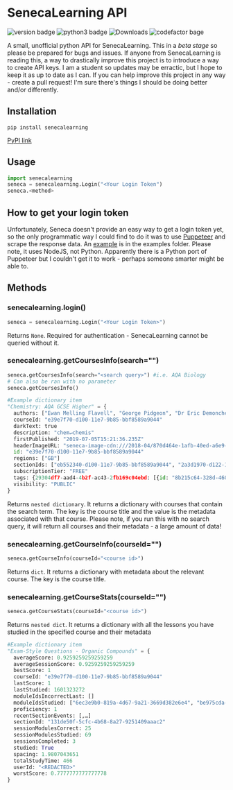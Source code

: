 <!-- @format -->

# SenecaLearning API

![version badge](https://img.shields.io/pypi/v/senecalearning) ![python3 badge](https://img.shields.io/pypi/pyversions/senecalearning) ![Downloads](https://pepy.tech/badge/senecalearning) ![codefactor bage](https://img.shields.io/codefactor/grade/github/wyatt/seneca)

A small, unofficial python API for SenecaLearning. This in a _beta stage_ so please be prepared for bugs and issues. If anyone from SenecaLearning is reading this, a way to drastically improve this project is to introduce a way to create API keys. I am a student so updates may be erractic, but I hope to keep it as up to date as I can. If you can help improve this project in any way - create a pull request! I'm sure there's things I should be doing better and/or differently.

## Installation

`pip install senecalearning`

[PyPI link](https://pypi.org/project/senecalearning/)

## Usage

```python
import senecalearning
seneca = senecalearning.Login("<Your Login Token")
seneca.<method>
```

## How to get your login token

Unfortunately, Seneca doesn't provide an easy way to get a login token yet, so the only programmatic way I could find to do it was to use [Puppeteer](https://github.com/puppeteer/puppeteer) and scrape the response data. An [example](../examples/loginToken/) is in the examples folder. Please note, it uses NodeJS, not Python. Apparently there is a Python port of Puppeteer but I couldn't get it to work - perhaps someone smarter might be able to.

## Methods

### senecalearning.login()

```python
seneca = senecalearning.Login("<Your Login Token>")
```

Returns `None`. Required for authentication - SenecaLearning cannot be queried without it.

### senecalearning.getCoursesInfo(search="")

```python
seneca.getCoursesInfo(search="<search query>") #i.e. AQA Biology
# Can also be ran with no parameter
seneca.getCoursesInfo()
```

```python
#Example dictionary item
"Chemistry: AQA GCSE Higher" = {
  authors: ["Ewan Melling Flavell", "George Pidgeon", "Dr Eric Demoncheaux"]
  courseId: "e39e7f70-d100-11e7-9b85-bbf8589a9044"
  darkText: true
  description: "chem↵chemis"
  firstPublished: "2019-07-05T15:21:36.235Z"
  headerImageURL: "seneca-image-cdn:///2018-04/870d464e-1afb-40ed-a6e9-e675579a3f66/chemistry.jpg"
  id: "e39e7f70-d100-11e7-9b85-bbf8589a9044"
  regions: ["GB"]
  sectionIds: ["eb552340-d100-11e7-9b85-bbf8589a9044", "2a3d1970-d122-11e7-bce0-9d60619a6a6b",…]
  subscriptionTier: "FREE"
  tags: {29304df7-aad4-4b2f-ac43-2fb169c04ebd: [{id: "8b215c64-328d-4600-82b8-18cbe38ca289", value: "AQA"}],…}
  visibility: "PUBLIC"
}
```

Returns `nested dictionary`. It returns a dictionary with courses that contain the search term. The key is the course title and the value is the metadata associated with that course. Please note, if you run this with no search query, it will return all courses and their metadata - a large amount of data!

### senecalearning.getCourseInfo(courseId="")

```python
seneca.getCourseInfo(courseId="<course id>")
```

Returns `dict`. It returns a dictionary with metadata about the relevant course. The key is the course title.

### senecalearning.getCourseStats(courseId="")

```python
seneca.getCourseStats(courseId="<course id>")
```

Returns `nested dict`. It returns a dictionary with all the lessons you have studied in the specified course and their metadata

```python
#Example dictionary item
"Exam-Style Questions - Organic Compounds" = {
  averageScore: 0.9259259259259259
  averageSessionScore: 0.9259259259259259
  bestScore: 1
  courseId: "e39e7f70-d100-11e7-9b85-bbf8589a9044"
  lastScore: 1
  lastStudied: 1601323272
  moduleIdsIncorrectLast: []
  moduleIdsStudied: ["6ec3e9b0-819a-4d67-9a21-3669d382e6e4", "be975cda-eea5-48ad-97f3-d57bf7fa3910",…]
  proficiency: 1
  recentSectionEvents: [,…]
  sectionId: "131de50f-5cfc-4b68-8a27-9251409aaac2"
  sessionModulesCorrect: 25
  sessionModulesStudied: 69
  sessionsCompleted: 3
  studied: True
  spacing: 1.9807043651
  totalStudyTime: 466
  userId: "<REDACTED>"
  worstScore: 0.7777777777777778
}
```
